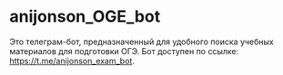 # anijonson_OGE_bot
Это телеграм-бот, предназначенный для удобного поиска учебных материалов для подготовки ОГЭ. Бот доступен по ссылке: https://t.me/anijonson_exam_bot.
